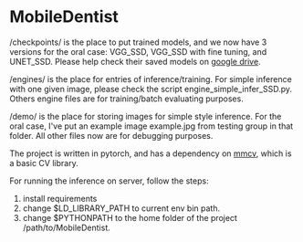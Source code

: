 # MobileDentist

/checkpoints/ is the place to put trained models, and we now have 3 versions for the oral case: VGG_SSD, VGG_SSD with fine tuning, and UNET_SSD. Please help check their saved models on [google drive](https://drive.google.com/drive/folders/1ZbDpv40x1kVBbN3-54egi8C15MtebLlY?usp=sharing).

/engines/ is the place for entries of inference/training. For simple inference with one given image, please check the script engine_simple_infer_SSD.py. Others engine files are for training/batch evaluating purposes.

/demo/ is the place for storing images for simple style inference. For the oral case, I've put an example image example.jpg from testing group in that folder. All other files now are for debugging purposes. 

The project is written in pytorch, and has a dependency on [mmcv](https://github.com/open-mmlab/mmcv), which is a basic CV library. 

For running the inference on server, follow the steps:
1. install requirements
2. change $LD_LIBRARY_PATH to current env bin path.
3. change $PYTHONPATH to the home folder of the project /path/to/MobileDentist. 
